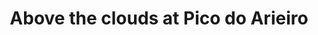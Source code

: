 ---
layout: instagram
title:  "Above the clouds at Pico do Arieiro"
media:
  - url: "instagram/403907059_311334915035346_4545664133087304314_n_17986735619304349.jpg"
    alt: ""
  - url: "instagram/404649561_1416940215700720_5319350481513999079_n_17990902553222547.jpg"
    alt: ""
  - url: "instagram/403849226_575889791349639_3067485832955617320_n_18012942400844984.jpg"
    alt: ""
type: "post"
seo:
  hidden: true
location: Madeira
postdate: 2023-11-08
---